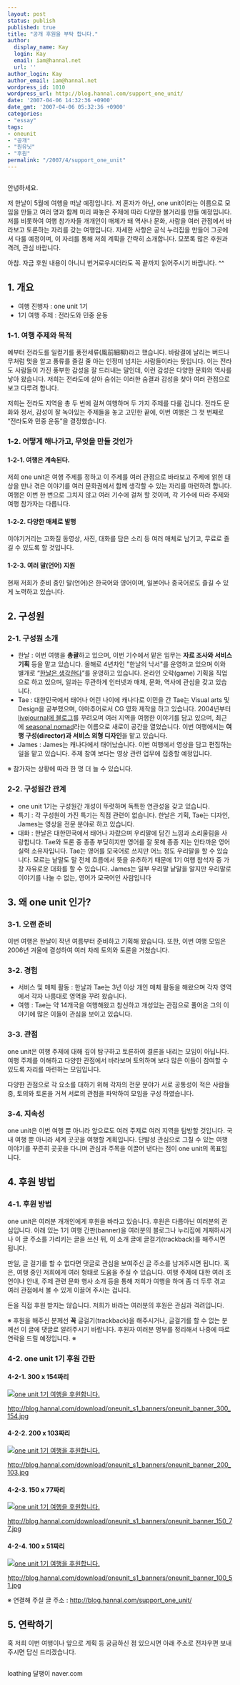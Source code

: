 ```yaml
---
layout: post
status: publish
published: true
title: "공개 후원을 부탁 합니다."
author:
  display_name: Kay
  login: Kay
  email: iam@hannal.net
  url: ''
author_login: Kay
author_email: iam@hannal.net
wordpress_id: 1010
wordpress_url: http://blog.hannal.com/support_one_unit/
date: '2007-04-06 14:32:36 +0900'
date_gmt: '2007-04-06 05:32:36 +0900'
categories:
- "essay"
tags:
- oneunit
- "공개"
- "원유닛"
- "후원"
permalink: "/2007/4/support_one_unit"
---
```

<p class="centerphoto"><img src="http://blog.hannal.com/download/oneunit_s1_banners/oneunit_s1_title.jpg" alt="" /></p>
<p>안녕하세요.</p>
<p>저 한날이 5월에 여행을 떠날 예정입니다. 저 혼자가 아닌, one unit이라는 이름으로 모임을 만들고 여러 명과 함께 미리 짜놓은 주제에 따라 다양한 볼거리를 만들 예정입니다. 저를 비롯하여 여행 참가자들 개개인이 매체가 돼 역사나 문화, 사람을 여러 관점에서 바라보고 토론하는 자리를 갖는 여행입니다. 자세한 사항은 공식 누리집을 만들어 그곳에서 다룰 예정이며, 이 자리를 통해 저희 계획을 간략히 소개합니다. 모쪼록 많은 후원과 격려, 관심 바랍니다.</p>
<p>아참. 자금 후원 내용이 아니니 번거로우시더라도 꼭 끝까지 읽어주시기 바랍니다. ^^</p>
<h2>1. 개요</h2>
<ul>
<li>여행 진행자 : one unit 1기</li>
<li>1기 여행 주제 : 전라도와 민중 운동</li>
</ul>
<h3>1-1. 여행 주제와 목적</h3>
<p>예부터 전라도를 일컫기를 풍전세류(風前細柳)라고 했습니다. 바람결에 날리는 버드나무처럼 멋을 알고 풍류를 즐길 줄 아는 인정미 넘치는 사람들이라는 뜻입니다. 이는 전라도 사람들이 가진 풍부한 감성을 잘 드러내는 말인데, 이런 감성은 다양한 문화와 역사를 낳아 왔습니다. 저희는 전라도에 살아 숨쉬는 이러한 숨결과 감성을 찾아 여러 관점으로 보고 다루려 합니다.</p>
<p>저희는 전라도 지역을 총 두 번에 걸쳐 여행하며 두 가지 주제를 다룰 겁니다. 전라도 문화와 정서, 감성이 잘 녹아있는 주제들을 놓고 고민한 끝에, 이번 여행은 그 첫 번째로 “전라도와 민중 운동”을 결정했습니다.</p>
<h3>1-2. 어떻게 해나가고, 무엇을 만들 것인가</h3>
<h4>1-2-1. 여행은 계속된다.</h4>
<p>저희 one unit은 여행 주제를 정하고 이 주제를 여러 관점으로 바라보고 주제에 얽힌 대상을 만나 겪은 이야기를 여러 문화권에서 함께 생각할 수 있는 자리를 마련하려 합니다. 여행은 이번 한 번으로 그치지 않고 여러 기수에 걸쳐 할 것이며, 각 기수에 따라 주제와 여행 참가자는 다릅니다.</p>
<h4>1-2-2. 다양한 매체로 발행</h4>
<p>이야기거리는 고화질 동영상, 사진, 대화를 담은 소리 등 여러 매체로 남기고, 무료로 즐길 수 있도록 할 것입니다.</p>
<h4>1-2-3. 여러 말(언어) 지원</h4>
<p>현재 저희가 준비 중인 말(언어)은 한국어와 영어이며, 일본어나 중국어로도 즐길 수 있게 노력하고 있습니다.</p>
<h2>2. 구성원</h2>
<h3>2-1. 구성원 소개</h3>
<ul>
<li>한날 : 이번 여행을 <strong>총괄</strong>하고 있으며, 이번 기수에서 맡은 임무는 <strong>자료 조사와 서비스 기획</strong> 등을 맡고 있습니다. 올해로 4년차인 "한날의 낙서"를 운영하고 있으며 이와 별개로 “<a href="http://blog.hannal.com">한날은 생각한다</a>”를 운영하고 있습니다. 온라인 오락(game) 기획을 직업으로 하고 있으며, 일과는 무관하게 인터넷과 매체, 문화, 역사에 관심을 갖고 있습니다.</li>
<li>Tae : 대한민국에서 태어나 어린 나이에 캐나다로 이민을 간 Tae는 Visual arts 및 Design을 공부했으며, 아마추어로서 CG 영화 제작을 하고 있습니다. 2004년부터 <a href="http://clivity.livejournal.com">livejournal에 블로그</a>를 꾸려오며 여러 지역을 여행한 이야기를 담고 있으며, 최근에 <a href="http://www.seasonalnomad.com">seasonal nomad</a>라는 이름으로 새로이 공간을 열었습니다. 이번 여행에서는 <strong>여행 구성(director)과 서비스 외형 디자인</strong>을 맡고 있습니다.</li>
<li>James : James는 캐나다에서 태어났습니다. 이번 여행에서 영상을 담고 편집하는 일을 맡고 있습니다. 주제 참여 보다는 영상 관련 업무에 집중할 예정입니다.</li>
</ul>
<p>※ 참가자는 상황에 따라 한 명 더 늘 수 있습니다.</p>
<h3>2-2. 구성원간 관계</h3>
<ul>
<li>one unit 1기는 구성원간 개성이 뚜렷하며 독특한 연관성을 갖고 있습니다.</li>
<li>특기 : 각 구성원이 가진 특기는 직접 관련이 없습니다. 한날은 기획, Tae는 디자인, James는 영상을 전문 분야로 하고 있습니다.</li>
<li>대화 : 한날은 대한민국에서 태어나 자랐으며 우리말에 담긴 느낌과 소리울림을 사랑합니다. Tae와 토론 중 종종 부딪히지만 영어를 잘 못해 종종 지는 안타까운 영어 실력 소유자입니다. Tae는 영어를 모국어로 쓰지만 어느 정도 우리말을 할 수 있습니다. 모르는 낱말도 말 전체 흐름에서 뜻을 유추하기 때문에 1기 여행 참석자 중 가장 자유로운 대화를 할 수 있습니다. James는 일부 우리말 낱말을 알지만 우리말로 이야기를 나눌 수 없는, 영어가 모국어인 사람입니다</li>
</ul>
<h2>3. 왜 one unit 인가?</h2>
<h3>3-1. 오랜 준비</h3>
<p>이번 여행은 한날이 작년 여름부터 준비하고 기획해 왔습니다. 또한, 이번 여행 모임은 2006년 겨울에 결성하여 여러 차례 토의와 토론을 거쳤습니다.</p>
<h3>3-2. 경험</h3>
<ul>
<li>서비스 및 매체 활동 : 한날과 Tae는 3년 이상 개인 매체 활동을 해왔으며 각자 영역에서 각자 나름대로 영역을 꾸려 왔습니다.</li>
<li>여행 : Tae는 약 14개국을 여행해왔고 참신하고 개성있는 관점으로 풀어온 그의 이야기에 많은 이들이 관심을 보이고 있습니다.</li>
</ul>
<h3>3-3. 관점</h3>
<p>one unit은 여행 주제에 대해 깊이 탐구하고 토론하여 결론을 내리는 모임이 아닙니다. 여행 주제를 이해하고 다양한 관점에서 바라보며 토의하며 보다 많은 이들이 참여할 수 있도록 자리를 마련하는 모임입니다.</p>
<p>다양한 관점으로 각 요소를 대하기 위해 각자의 전문 분야가 서로 공통성이 적은 사람들 중, 토의와 토론을 거쳐 서로의 관점을 파악하여 모임을 구성 하였습니다.</p>
<h3>3-4. 지속성</h3>
<p>one unit은 이번 여행 뿐 아니라 앞으로도 여러 주제로 여러 지역을 탐방할 것입니다. 국내 여행 뿐 아니라 세계 곳곳을 여행할 계획입니다. 단발성 관심으로 그칠 수 있는 여행 이야기를 꾸준히 곳곳을 다니며 관심과 주목을 이끌어 낸다는 점이 one unit의 목표입니다.</p>
<h2>4. 후원 방법</h2>
<h3>4-1. 후원 방법</h3>
<p>one unit은 여러분 개개인에게 후원을 바라고 있습니다. 후원은 다름아닌 여러분의 관심입니다. 아래 있는 1기 여행 간판(banner)을 여러분의 블로그나 누리집에 게재하시거나 이 글 주소를 가리키는 글을 쓰신 뒤, 이 소개 글에 글걸기(trackback)를 해주시면 됩니다.</p>
<p>만일, 글 걸기를 할 수 없다면 댓글로 관심을 보여주신 글 주소를 남겨주시면 됩니다. 혹은, 여행 중인 저희에게 여러 형태로 도움을 주실 수 있습니다. 여행 주제에 대한 여러 조언이나 안내, 주제 관련 문화 행사 소개 등을 통해 저희가 여행을 하며 좀 더 두루 겪고 여러 관점에서 볼 수 있게 이끌어 주시는 겁니다.</p>
<p>돈을 직접 후원 받지는 않습니다. 저희가 바라는 여러분의 후원은 관심과 격려입니다.</p>
<p>※ 후원을 해주신 분께선 <strong>꼭</strong> 글걸기(trackback)을 해주시거나, 글걸기를 할 수 없는 분께선 이 글에 댓글로 알려주시기 바랍니다. 후원자 여러분 명부를 정리해서 나중에 따로 연락을 드릴 예정입니다. ※</p>
<h3>4-2. one unit 1기 후원 간판</h3>
<h4>4-2-1. 300 x 154짜리</h4>
<p><a href="http://blog.hannal.com/support_one_unit/"><img src="http://blog.hannal.com/download/oneunit_s1_banners/oneunit_banner_300_154.jpg" alt="one unit 1기 여행을 후원합니다." /></a></p>
<p><a href="http://blog.hannal.com/download/oneunit_s1_banners/oneunit_banner_300_154.jpg">http://blog.hannal.com/download/oneunit_s1_banners/oneunit_banner_300_154.jpg</a></p>
<h4>4-2-2. 200 x 103짜리</h4>
<p><a href="http://blog.hannal.com/support_one_unit/"><img src="http://blog.hannal.com/download/oneunit_s1_banners/oneunit_banner_200_103.jpg" alt="one unit 1기 여행을 후원합니다." /></a></p>
<p><a href="http://blog.hannal.com/download/oneunit_s1_banners/oneunit_banner_200_103.jpg">http://blog.hannal.com/download/oneunit_s1_banners/oneunit_banner_200_103.jpg</a></p>
<h4>4-2-3. 150 x 77짜리</h4>
<p><a href="http://blog.hannal.com/download/oneunit_s1_banners/oneunit_banner_150_77.jpg"><img src="http://blog.hannal.com/download/oneunit_s1_banners/oneunit_banner_150_77.jpg" alt="one unit 1기 여행을 후원합니다." /></a></p>
<p><a href="http://blog.hannal.com/download/oneunit_s1_banners/oneunit_banner_150_77.jpg">http://blog.hannal.com/download/oneunit_s1_banners/oneunit_banner_150_77.jpg</a></p>
<h4>4-2-4. 100 x 51짜리</h4>
<p><a href="http://blog.hannal.com/support_one_unit/"><img src="http://blog.hannal.com/download/oneunit_s1_banners/oneunit_banner_100_51.jpg" alt="one unit 1기 여행을 후원합니다." /></a></p>
<p><a href="http://blog.hannal.com/download/oneunit_s1_banners/oneunit_banner_100_51.jpg">http://blog.hannal.com/download/oneunit_s1_banners/oneunit_banner_100_51.jpg</a></p>
<p>※ 연결해 주실 글 주소 : <a href="http://blog.hannal.com/support_one_unit/">http://blog.hannal.com/support_one_unit/</a></p>
<h2>5. 연락하기</h2>
<p>혹 저희 이번 여행이나 앞으로 계획 등 궁금하신 점 있으시면 아래 주소로 전자우편 보내주시면 답신 드리겠습니다.</p>
<p><img src="http://blog.hannal.com/wp-content/old_uploads/loathing_at_naver.gif" alt="" /></p>
<p>loathing 달팽이 naver.com</p>
